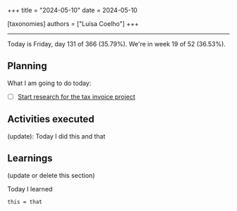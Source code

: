 +++
title = "2024-05-10"
date = 2024-05-10

[taxonomies]
authors = ["Luísa Coelho"]
+++

---

Today is Friday, day 131 of 366 (35.79%). We're in week 19 of 52 (36.53%).

## Planning

What I am going to do today:

- [ ] [Start research for the tax invoice project](https://github.com/OmnicodeSolutions/scanspend/issues/1)

## Activities executed

(update): Today I did this and that

## Learnings

(update or delete this section)

Today I learned
```
this = that
```
